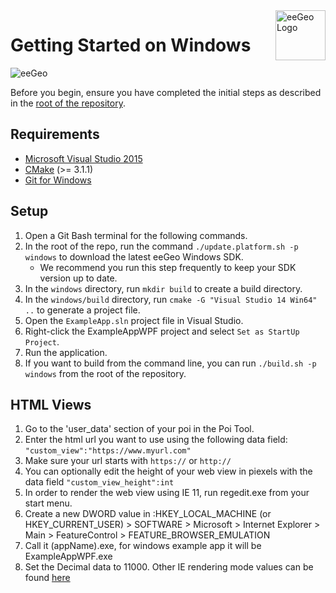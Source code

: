 <a href="http://www.eegeo.com/">
    <img src="http://cdn2.eegeo.com/wp-content/uploads/2016/03/eegeo_logo_quite_big.png" alt="eeGeo Logo" title="eegeo" align="right" height="80px" />
</a>

# Getting Started on Windows

![eeGeo](http://cdn2.eegeo.com/wp-content/uploads/2016/03/readme-banner.jpg)

Before you begin, ensure you have completed the initial steps as described in the [root of the repository](https://github.com/eegeo/eegeo-example-app).

## Requirements

- [Microsoft Visual Studio 2015](https://www.visualstudio.com/en-us/downloads/download-visual-studio-vs.aspx)
- [CMake](https://cmake.org/) (>= 3.1.1)
- [Git for Windows](https://git-for-windows.github.io/)

## Setup

1.  Open a Git Bash terminal for the following commands.
2.  In the root of the repo, run the command `./update.platform.sh -p windows` to download the latest eeGeo Windows SDK.
	*	We recommend you run this step frequently to keep your SDK version up to date.
3.  In the `windows` directory, run `mkdir build` to create a build directory.
4.  In the `windows/build` directory, run `cmake -G "Visual Studio 14 Win64" ..` to generate a project file.
5.  Open the `ExampleApp.sln` project file in Visual Studio.
6.  Right-click the ExampleAppWPF project and select `Set as StartUp Project`.
7.  Run the application.
8.  If you want to build from the command line, you can run `./build.sh -p windows` from the root of the repository.

## HTML Views

1. Go to the 'user_data' section of your poi in the Poi Tool.
2. Enter the html url you want to use using the following data field: `"custom_view":"https://www.myurl.com"`
3. Make sure your url starts with `https://` or `http://`
4. You can optionally edit the height of your web view in piexels with the data field `"custom_view_height":int`
4. In order to render the web view using IE 11, run regedit.exe from your start menu.
5. Create a new DWORD value in :HKEY_LOCAL_MACHINE (or HKEY_CURRENT_USER) > SOFTWARE > Microsoft > Internet Explorer > Main > FeatureControl > FEATURE_BROWSER_EMULATION
6. Call it (appName).exe, for windows example app it will be ExampleAppWPF.exe
7. Set the Decimal data to 11000. Other IE rendering mode values can be found [here](https://msdn.microsoft.com/library/ee330730(v=vs.85).aspx)
